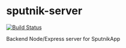 # sputnik-server

[![Build Status](https://travis-ci.org/rcmaples/sputnik-server.svg?branch=master)](https://travis-ci.org/rcmaples/sputnik-server)

Backend Node/Express server for SputnikApp
